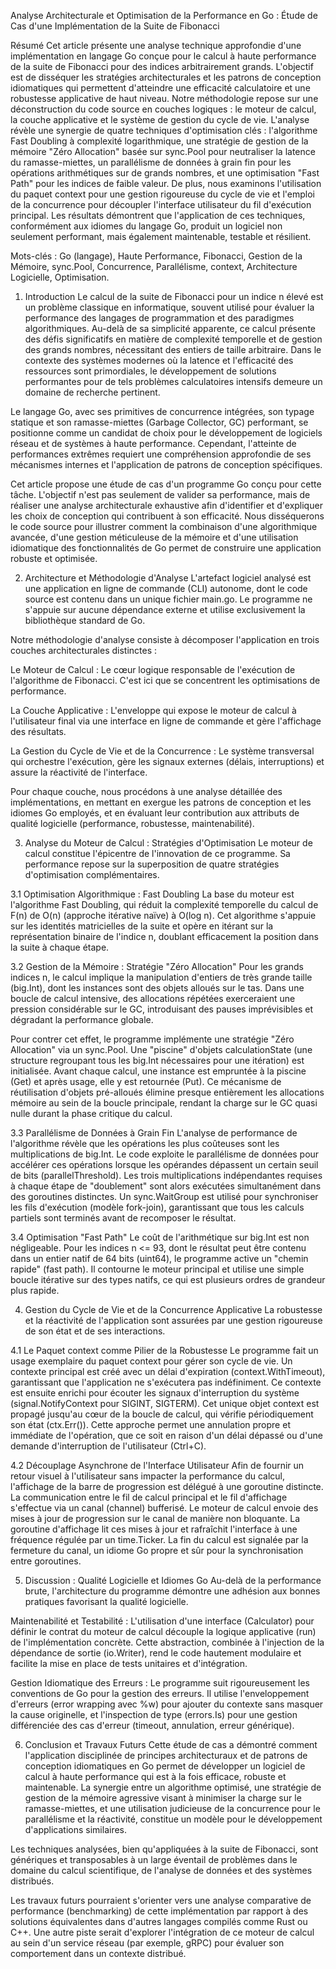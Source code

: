Analyse Architecturale et Optimisation de la Performance en Go : Étude de Cas d'une Implémentation de la Suite de Fibonacci

Résumé
Cet article présente une analyse technique approfondie d'une implémentation en langage Go conçue pour le calcul à haute performance de la suite de Fibonacci pour des indices arbitrairement grands. L'objectif est de disséquer les stratégies architecturales et les patrons de conception idiomatiques qui permettent d'atteindre une efficacité calculatoire et une robustesse applicative de haut niveau. Notre méthodologie repose sur une déconstruction du code source en couches logiques : le moteur de calcul, la couche applicative et le système de gestion du cycle de vie. L'analyse révèle une synergie de quatre techniques d'optimisation clés : l'algorithme Fast Doubling à complexité logarithmique, une stratégie de gestion de la mémoire "Zéro Allocation" basée sur sync.Pool pour neutraliser la latence du ramasse-miettes, un parallélisme de données à grain fin pour les opérations arithmétiques sur de grands nombres, et une optimisation "Fast Path" pour les indices de faible valeur. De plus, nous examinons l'utilisation du paquet context pour une gestion rigoureuse du cycle de vie et l'emploi de la concurrence pour découpler l'interface utilisateur du fil d'exécution principal. Les résultats démontrent que l'application de ces techniques, conformément aux idiomes du langage Go, produit un logiciel non seulement performant, mais également maintenable, testable et résilient.

Mots-clés : Go (langage), Haute Performance, Fibonacci, Gestion de la Mémoire, sync.Pool, Concurrence, Parallélisme, context, Architecture Logicielle, Optimisation.

1. Introduction
Le calcul de la suite de Fibonacci pour un indice n élevé est un problème classique en informatique, souvent utilisé pour évaluer la performance des langages de programmation et des paradigmes algorithmiques. Au-delà de sa simplicité apparente, ce calcul présente des défis significatifs en matière de complexité temporelle et de gestion des grands nombres, nécessitant des entiers de taille arbitraire. Dans le contexte des systèmes modernes où la latence et l'efficacité des ressources sont primordiales, le développement de solutions performantes pour de tels problèmes calculatoires intensifs demeure un domaine de recherche pertinent.

Le langage Go, avec ses primitives de concurrence intégrées, son typage statique et son ramasse-miettes (Garbage Collector, GC) performant, se positionne comme un candidat de choix pour le développement de logiciels réseau et de systèmes à haute performance. Cependant, l'atteinte de performances extrêmes requiert une compréhension approfondie de ses mécanismes internes et l'application de patrons de conception spécifiques.

Cet article propose une étude de cas d'un programme Go conçu pour cette tâche. L'objectif n'est pas seulement de valider sa performance, mais de réaliser une analyse architecturale exhaustive afin d'identifier et d'expliquer les choix de conception qui contribuent à son efficacité. Nous disséquerons le code source pour illustrer comment la combinaison d'une algorithmique avancée, d'une gestion méticuleuse de la mémoire et d'une utilisation idiomatique des fonctionnalités de Go permet de construire une application robuste et optimisée.

2. Architecture et Méthodologie d'Analyse
L'artefact logiciel analysé est une application en ligne de commande (CLI) autonome, dont le code source est contenu dans un unique fichier main.go. Le programme ne s'appuie sur aucune dépendance externe et utilise exclusivement la bibliothèque standard de Go.

Notre méthodologie d'analyse consiste à décomposer l'application en trois couches architecturales distinctes :

Le Moteur de Calcul : Le cœur logique responsable de l'exécution de l'algorithme de Fibonacci. C'est ici que se concentrent les optimisations de performance.

La Couche Applicative : L'enveloppe qui expose le moteur de calcul à l'utilisateur final via une interface en ligne de commande et gère l'affichage des résultats.

La Gestion du Cycle de Vie et de la Concurrence : Le système transversal qui orchestre l'exécution, gère les signaux externes (délais, interruptions) et assure la réactivité de l'interface.

Pour chaque couche, nous procédons à une analyse détaillée des implémentations, en mettant en exergue les patrons de conception et les idiomes Go employés, et en évaluant leur contribution aux attributs de qualité logicielle (performance, robustesse, maintenabilité).

3. Analyse du Moteur de Calcul : Stratégies d'Optimisation
Le moteur de calcul constitue l'épicentre de l'innovation de ce programme. Sa performance repose sur la superposition de quatre stratégies d'optimisation complémentaires.

3.1 Optimisation Algorithmique : Fast Doubling
La base du moteur est l'algorithme Fast Doubling, qui réduit la complexité temporelle du calcul de F(n) de O(n) (approche itérative naïve) à O(log n). Cet algorithme s'appuie sur les identités matricielles de la suite et opère en itérant sur la représentation binaire de l'indice n, doublant efficacement la position dans la suite à chaque étape.

3.2 Gestion de la Mémoire : Stratégie "Zéro Allocation"
Pour les grands indices n, le calcul implique la manipulation d'entiers de très grande taille (big.Int), dont les instances sont des objets alloués sur le tas. Dans une boucle de calcul intensive, des allocations répétées exerceraient une pression considérable sur le GC, introduisant des pauses imprévisibles et dégradant la performance globale.

Pour contrer cet effet, le programme implémente une stratégie "Zéro Allocation" via un sync.Pool. Une "piscine" d'objets calculationState (une structure regroupant tous les big.Int nécessaires pour une itération) est initialisée. Avant chaque calcul, une instance est empruntée à la piscine (Get) et après usage, elle y est retournée (Put). Ce mécanisme de réutilisation d'objets pré-alloués élimine presque entièrement les allocations mémoire au sein de la boucle principale, rendant la charge sur le GC quasi nulle durant la phase critique du calcul.

3.3 Parallélisme de Données à Grain Fin
L'analyse de performance de l'algorithme révèle que les opérations les plus coûteuses sont les multiplications de big.Int. Le code exploite le parallélisme de données pour accélérer ces opérations lorsque les opérandes dépassent un certain seuil de bits (parallelThreshold). Les trois multiplications indépendantes requises à chaque étape de "doublement" sont alors exécutées simultanément dans des goroutines distinctes. Un sync.WaitGroup est utilisé pour synchroniser les fils d'exécution (modèle fork-join), garantissant que tous les calculs partiels sont terminés avant de recomposer le résultat.

3.4 Optimisation "Fast Path"
Le coût de l'arithmétique sur big.Int est non négligeable. Pour les indices n <= 93, dont le résultat peut être contenu dans un entier natif de 64 bits (uint64), le programme active un "chemin rapide" (fast path). Il contourne le moteur principal et utilise une simple boucle itérative sur des types natifs, ce qui est plusieurs ordres de grandeur plus rapide.

4. Gestion du Cycle de Vie et de la Concurrence Applicative
La robustesse et la réactivité de l'application sont assurées par une gestion rigoureuse de son état et de ses interactions.

4.1 Le Paquet context comme Pilier de la Robustesse
Le programme fait un usage exemplaire du paquet context pour gérer son cycle de vie. Un contexte principal est créé avec un délai d'expiration (context.WithTimeout), garantissant que l'application ne s'exécutera pas indéfiniment. Ce contexte est ensuite enrichi pour écouter les signaux d'interruption du système (signal.NotifyContext pour SIGINT, SIGTERM). Cet unique objet context est propagé jusqu'au cœur de la boucle de calcul, qui vérifie périodiquement son état (ctx.Err()). Cette approche permet une annulation propre et immédiate de l'opération, que ce soit en raison d'un délai dépassé ou d'une demande d'interruption de l'utilisateur (Ctrl+C).

4.2 Découplage Asynchrone de l'Interface Utilisateur
Afin de fournir un retour visuel à l'utilisateur sans impacter la performance du calcul, l'affichage de la barre de progression est délégué à une goroutine distincte. La communication entre le fil de calcul principal et le fil d'affichage s'effectue via un canal (channel) bufferisé. Le moteur de calcul envoie des mises à jour de progression sur le canal de manière non bloquante. La goroutine d'affichage lit ces mises à jour et rafraîchit l'interface à une fréquence régulée par un time.Ticker. La fin du calcul est signalée par la fermeture du canal, un idiome Go propre et sûr pour la synchronisation entre goroutines.

5. Discussion : Qualité Logicielle et Idiomes Go
Au-delà de la performance brute, l'architecture du programme démontre une adhésion aux bonnes pratiques favorisant la qualité logicielle.

Maintenabilité et Testabilité : L'utilisation d'une interface (Calculator) pour définir le contrat du moteur de calcul découple la logique applicative (run) de l'implémentation concrète. Cette abstraction, combinée à l'injection de la dépendance de sortie (io.Writer), rend le code hautement modulaire et facilite la mise en place de tests unitaires et d'intégration.

Gestion Idiomatique des Erreurs : Le programme suit rigoureusement les conventions de Go pour la gestion des erreurs. Il utilise l'enveloppement d'erreurs (error wrapping avec %w) pour ajouter du contexte sans masquer la cause originelle, et l'inspection de type (errors.Is) pour une gestion différenciée des cas d'erreur (timeout, annulation, erreur générique).

6. Conclusion et Travaux Futurs
Cette étude de cas a démontré comment l'application disciplinée de principes architecturaux et de patrons de conception idiomatiques en Go permet de développer un logiciel de calcul à haute performance qui est à la fois efficace, robuste et maintenable. La synergie entre un algorithme optimisé, une stratégie de gestion de la mémoire agressive visant à minimiser la charge sur le ramasse-miettes, et une utilisation judicieuse de la concurrence pour le parallélisme et la réactivité, constitue un modèle pour le développement d'applications similaires.

Les techniques analysées, bien qu'appliquées à la suite de Fibonacci, sont génériques et transposables à un large éventail de problèmes dans le domaine du calcul scientifique, de l'analyse de données et des systèmes distribués.

Les travaux futurs pourraient s'orienter vers une analyse comparative de performance (benchmarking) de cette implémentation par rapport à des solutions équivalentes dans d'autres langages compilés comme Rust ou C++. Une autre piste serait d'explorer l'intégration de ce moteur de calcul au sein d'un service réseau (par exemple, gRPC) pour évaluer son comportement dans un contexte distribué.